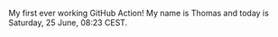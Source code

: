 My first ever working GitHub Action!
My name is Thomas and today is Saturday, 25 June, 08:23 CEST. 
